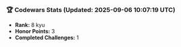 ### 🏆 Codewars Stats (Updated: 2025-09-06 10:07:19 UTC)

- **Rank:** 8 kyu
- **Honor Points:** 3
- **Completed Challenges:** 1
